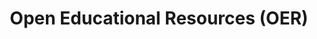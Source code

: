 ---
layout: page
title: "Open Educational Resources (OER)"
sidebar_section: 3
previous: "content/content/7_creativecommons.html"
next: "content/content/9_teachercreated.html"
---